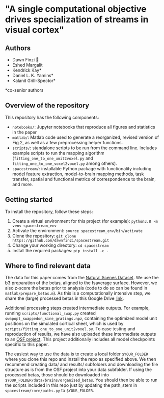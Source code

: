 # "A single computational objective drives specialization of streams in visual cortex"

## Authors
* Dawn Finzi :email:
* Eshed Margalit
* Kendrick Kay*
* Daniel L. K. Yamins*
* Kalanit Grill-Spector*

*co-senior authors

## Overview of the repository
This repository has the following components:
* `notebooks/`: Jupyter notebooks that reproduce all figures and statistics in the paper
* `matlab/`: Matlab code used to generate a reorganized, revised version of Fig 2, as well as a few preprocessing helper functions.
* `scripts/`: standalone scripts to be run from the command line. Includes example scripts to run the mapping algorithm (`fitting_one_to_one_unit2voxel.py` and `fitting_one_to_one_voxel2voxel.py` among others).
* `spacestream/`: installable Python package with functionality including model feature extraction, model-to-brain mapping methods, task transfer, spatial and functional metrics of correspondence to the brain, and more.

## Getting started
To install the repository, follow these steps:
1. Create a virtual environment for this project (for example): `python3.8 -m venv spacestream_env`
2. Activate the environment: `source spacestream_env/bin/activate`
3. Clone the repository: `git clone https://github.com/dawnfinzi/spacestream.git`
4. Change your working directory: `cd spacestream`
5. Install the required packages: `pip install -e .`

## Where to find relevant data
The data for this paper comes from the [Natural Scenes Dataset](https://naturalscenesdataset.org/). We use the b3 preparation of the betas, aligned to the fsaverage surface. However, we also z-score the betas prior to analysis (code to do so can be found in `matlab/prepare_betas.m`). As this is a computationally intensive step, we share the (large) processed betas in this Google Drive [link](https://drive.google.com/drive/folders/1kiomjmIVbilqfurAJnV-XIhwrhbR9zIq). 

Additional processing steps created intermediate outputs. For example, running `scripts/functional_swap.py` created `swapopt_swappedon_sine_gratings.npz`, containing the optimized model unit positions on the simulated cortical sheet, which is used by `scripts/fitting_one_to_one_unit2voxel.py`. To ease testing and reproduction of results, we have also uploaded these intermediate outputs to an [OSF project](https://osf.io/qy32x/). This project additionally includes all model checkpoints specific to this paper. 

The easiest way to use the data is to create a local folder `$YOUR_FOLDER` where you clone this repo and install the repo as specified above. We then recommend creating data/ and results/ subfolders and downloading the file structure as is from the OSF project into your data subfolder. If using the processed betas, those should be downloaded into `$YOUR_FOLDER/data/brains/organized_betas`. You should then be able to run the scripts included in this repo just by updating the path_stem in `spacestream/core/paths.py` to `$YOUR_FOLDER`.